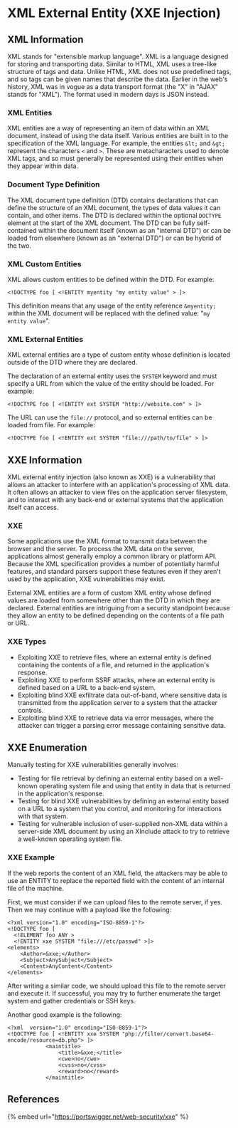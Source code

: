 # XML External Entity \(XXE Injection\)

## XML Information

XML stands for "extensible markup language". XML is a language designed for storing and transporting data. Similar to HTML, XML uses a tree-like structure of tags and data. Unlike HTML, XML does not use predefined tags, and so tags can be given names that describe the data. Earlier in the web's history, XML was in vogue as a data transport format \(the "X" in "AJAX" stands for "XML"\). The format used in modern days is JSON instead.

### XML Entities <a id="what-are-xml-entities"></a>

XML entities are a way of representing an item of data within an XML document, instead of using the data itself. Various entities are built in to the specification of the XML language. For example, the entities `&lt;` and `&gt;` represent the characters `<` and `>`. These are metacharacters used to denote XML tags, and so must generally be represented using their entities when they appear within data.

### Document Type Definition <a id="what-is-document-type-definition"></a>

The XML document type definition \(DTD\) contains declarations that can define the structure of an XML document, the types of data values it can contain, and other items. The DTD is declared within the optional `DOCTYPE` element at the start of the XML document. The DTD can be fully self-contained within the document itself \(known as an "internal DTD"\) or can be loaded from elsewhere \(known as an "external DTD"\) or can be hybrid of the two.

### XML Custom Entities <a id="what-are-xml-custom-entities"></a>

XML allows custom entities to be defined within the DTD. For example:

`<!DOCTYPE foo [ <!ENTITY myentity "my entity value" > ]>`

This definition means that any usage of the entity reference `&myentity;` within the XML document will be replaced with the defined value: "`my entity value`".

### XML External Entities <a id="what-are-xml-external-entities"></a>

XML external entities are a type of custom entity whose definition is located outside of the DTD where they are declared.

The declaration of an external entity uses the `SYSTEM` keyword and must specify a URL from which the value of the entity should be loaded. For example:

`<!DOCTYPE foo [ <!ENTITY ext SYSTEM "http://website.com" > ]>`

The URL can use the `file://` protocol, and so external entities can be loaded from file. For example:

`<!DOCTYPE foo [ <!ENTITY ext SYSTEM "file:///path/to/file" > ]>`

## XXE Information

XML external entity injection \(also known as XXE\) is a vulnerability that allows an attacker to interfere with an application's processing of XML data. It often allows an attacker to view files on the application server filesystem, and to interact with any back-end or external systems that the application itself can access.

### XXE

Some applications use the XML format to transmit data between the browser and the server. To process the XML data on the server, applications almost generally employ a common library or platform API. Because the XML specification provides a number of potentially harmful features, and standard parsers support these features even if they aren't used by the application, XXE vulnerabilities may exist.

External XML entities are a form of custom XML entity whose defined values are loaded from somewhere other than the DTD in which they are declared. External entities are intriguing from a security standpoint because they allow an entity to be defined depending on the contents of a file path or URL.

### XXE Types

* Exploiting XXE to retrieve files, where an external entity is defined containing the contents of a file, and returned in the application's response.
* Exploiting XXE to perform SSRF attacks, where an external entity is defined based on a URL to a back-end system.
* Exploiting blind XXE exfiltrate data out-of-band, where sensitive data is transmitted from the application server to a system that the attacker controls.
* Exploiting blind XXE to retrieve data via error messages, where the attacker can trigger a parsing error message containing sensitive data.

## XXE Enumeration

Manually testing for XXE vulnerabilities generally involves:

* Testing for file retrieval by defining an external entity based on a well-known operating system file and using that entity in data that is returned in the application's response.
* Testing for blind XXE vulnerabilities by defining an external entity based on a URL to a system that you control, and monitoring for interactions with that system.
* Testing for vulnerable inclusion of user-supplied non-XML data within a server-side XML document by using an XInclude attack to try to retrieve a well-known operating system file.

### XXE Example

If the web reports the content of an XML field, the attackers may be able to use an ENTITY to replace the reported field with the content of an internal file of the machine.

First, we must consider if we can upload files to the remote server, if yes. Then we may continue with a payload like the following:

```markup
<?xml version="1.0" encoding="ISO-8859-1"?>
<!DOCTYPE foo [
  <!ELEMENT foo ANY >
  <!ENTITY xxe SYSTEM "file:///etc/passwd" >]>
<elements>
    <Author>&xxe;</Author>
    <Subject>AnySubject</Subject>
    <Content>AnyContent</Content>
</elements>
```

After writing a similar code, we should upload this file to the remote server and execute it. If successful, you may try to further enumerate the target system and gather credentials or SSH keys.

Another good example is the following:

```markup
<?xml  version="1.0" encoding="ISO-8859-1"?>
<!DOCTYPE foo [ <!ENTITY xxe SYSTEM "php://filter/convert.base64-encode/resource=db.php"> ]>
            <maintitle>
                <title>&xxe;</title>
                <cwe>no</cwe>
                <cvss>no</cvss>
                <reward>no</reward>
            </maintitle>
```

## References

{% embed url="https://portswigger.net/web-security/xxe" %}



